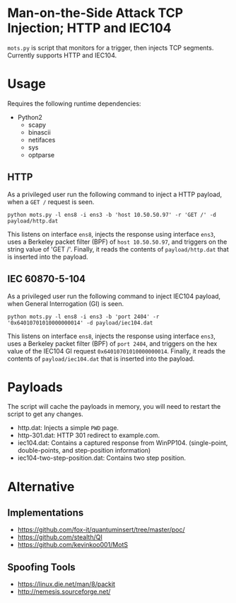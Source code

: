 # Man-on-the-Side Attack TCP Injection; HTTP and IEC104

`mots.py` is script that monitors for a trigger, then injects TCP segments. Currently supports HTTP and IEC104. 

# Usage

Requires the following runtime dependencies: 

- Python2
	- scapy
	- binascii
	- netifaces
	- sys
	- optparse

## HTTP

As a privileged user run the following command to inject a HTTP payload, when a `GET /` request is seen.   

	python mots.py -l ens8 -i ens3 -b 'host 10.50.50.97' -r 'GET /' -d payload/http.dat

This listens on interface `ens8`, injects the response using interface `ens3`, uses a Berkeley packet filter (BPF) of `host 10.50.50.97`, and triggers on the string value of 'GET /'. Finally, it reads the contents of `payload/http.dat` that is inserted into the payload.   


## IEC 60870-5-104

As a privileged user run the following command to inject IEC104 payload, when General Interrogation (GI) is seen.   

	python mots.py -l ens8 -i ens3 -b 'port 2404' -r '0x64010701010000000014' -d payload/iec104.dat

This listens on interface `ens8`, injects the response using interface `ens3`, uses a Berkeley packet filter (BPF) of `port 2404`, and triggers on the hex value of the IEC104 GI request `0x64010701010000000014`. Finally, it reads the contents of `payload/iec104.dat` that is inserted into the payload.   

# Payloads

The script will cache the payloads in memory, you will need to restart the script to get any changes.

- http.dat: Injects a simple `PWD` page. 
- http-301.dat: HTTP 301 redirect to example.com.
- iec104.dat: Contains a captured response from WinPP104. (single-point, double-points, and step-position information)
- iec104-two-step-position.dat: Contains two step position. 

# Alternative 

## Implementations

- https://github.com/fox-it/quantuminsert/tree/master/poc/
- https://github.com/stealth/QI
- https://github.com/kevinkoo001/MotS

## Spoofing Tools

- https://linux.die.net/man/8/packit
- http://nemesis.sourceforge.net/
